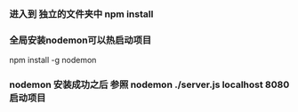 
### 进入到 独立的文件夹中 npm install 

### 全局安装nodemon可以热启动项目
npm install -g nodemon

### nodemon 安装成功之后 参照 nodemon ./server.js localhost 8080 启动项目
